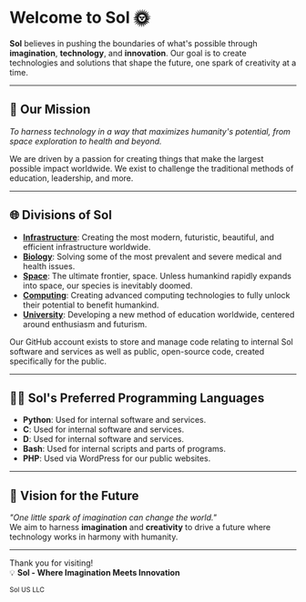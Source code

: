 # Welcome to **Sol** 🌞

**Sol** believes in pushing the boundaries of what's possible through **imagination**, **technology**, and **innovation**. Our goal is to create technologies and solutions that shape the future, one spark of creativity at a time.

---

## 🚀 **Our Mission**
_To harness technology in a way that maximizes humanity's potential, from space exploration to health and beyond._

We are driven by a passion for creating things that make the largest possible impact worldwide. We exist to challenge the traditional methods of education, leadership, and more.

---

## 🌐 **Divisions of Sol**
- **[Infrastructure](https://solcluster.com/infrastructure/)**: Creating the most modern, futuristic, beautiful, and efficient infrastructure worldwide.
- **[Biology](https://solcluster.com/biology/)**: Solving some of the most prevalent and severe medical and health issues.
- **[Space](https://solcluster.com/space/)**: The ultimate frontier, space. Unless humankind rapidly expands into space, our species is inevitably doomed.
- **[Computing](https://solcluster.com/computing/)**: Creating advanced computing technologies to fully unlock their potential to benefit humankind.
- **[University](https://solcluster.com/university/)**: Developing a new method of education worldwide, centered around enthusiasm and futurism.

Our GitHub account exists to store and manage code relating to internal Sol software and services as well as public, open-source code, created specifically for the public.

---

## 👨‍💻 **Sol's Preferred Programming Languages**
- **Python**: Used for internal software and services.
- **C**: Used for internal software and services.
- **D**: Used for internal software and services.
- **Bash**: Used for internal scripts and parts of programs.
- **PHP**: Used via WordPress for our public websites.

---

## 🌠 **Vision for the Future**
_"One little spark of imagination can change the world."_  
We aim to harness **imagination** and **creativity** to drive a future where technology works in harmony with humanity.

---
Thank you for visiting!  
💡 **Sol - Where Imagination Meets Innovation**




<sub>Sol US LLC</sub>


